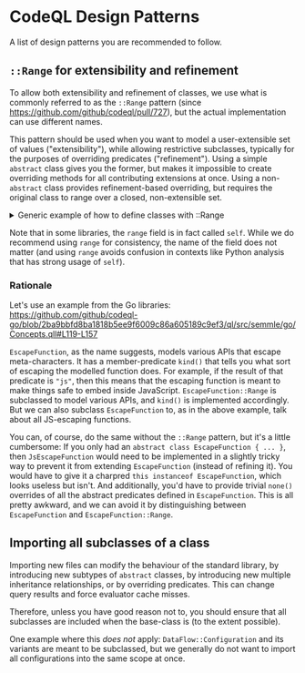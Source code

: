 # CodeQL Design Patterns

A list of design patterns you are recommended to follow.

## `::Range` for extensibility and refinement

To allow both extensibility and refinement of classes, we use what is commonly referred to as the `::Range` pattern (since https://github.com/github/codeql/pull/727), but the actual implementation can use different names.

This pattern should be used when you want to model a user-extensible set of values ("extensibility"), while allowing restrictive subclasses, typically for the purposes of overriding predicates ("refinement"). Using a simple `abstract` class gives you the former, but makes it impossible to create overriding methods for all contributing extensions at once. Using a non-`abstract` class provides refinement-based overriding, but requires the original class to range over a closed, non-extensible set.
<details>
<summary>Generic example of how to define classes with ::Range</summary>

Using a single `abstract` class looks like this:
```ql
/** <QLDoc...> */
abstract class MySpecialExpr extends Expr {
  /** <QLDoc...> */
  abstract int memberPredicate();
}
class ConcreteSubclass extends MySpecialExpr { ... }
```

While this allows users of the library to add new types of `MySpecialExpr` (like, in this case, `ConcreteSubclass`), there is no way to override the implementations of `memberPredicate` of all extensions at once.

Applying the `::Range` pattern yields the following:

```ql
/**
 * <QLDoc...>
 *
 * Extend this class to refine existing API models. If you want to model new APIs,
 * extend `MySpecialExpr::Range` instead.
 */
class MySpecialExpr extends Expr {
  MySpecialExpr::Range range;

  MySpecialExpr() { this = range }

  /** <QLDoc...> */
  int memberPredicate() { result = range.memberPredicate() }
}

/** Provides a class for modeling new <...> APIs. */
module MySpecialExpr {
  /**
   * <QLDoc...>
   *
   * Extend this class to model new APIs. If you want to refine existing API models,
   * extend `MySpecialExpr` instead.
   */
  abstract class Range extends Expr {
    /** <QLDoc...> */
    abstract int memberPredicate();
  }
}
```
Now, a concrete subclass can derive from `MySpecialExpr::Range` if it wants to extend the set of values in `MySpecialExpr`, and it will be required to implement the abstract `memberPredicate()`. Conversely, if it wants to refine `MySpecialExpr` and override `memberPredicate` for all extensions, it can do so by deriving from `MySpecialExpr` directly.

The key element of the pattern is to provide a field of type `MySpecialExpr::Range`, equating it to `this` in the characteristic predicate of `MySpecialExpr`. In member predicates, we can use either `this` or `range`, depending on which type has the API we need.

</details>

Note that in some libraries, the `range` field is in fact called `self`. While we do recommend using `range` for consistency, the name of the field does not matter (and using `range` avoids confusion in contexts like Python analysis that has strong usage of `self`).

### Rationale

Let's use an example from the Go libraries: https://github.com/github/codeql-go/blob/2ba9bbfd8ba1818b5ee9f6009c86a605189c9ef3/ql/src/semmle/go/Concepts.qll#L119-L157

`EscapeFunction`, as the name suggests, models various APIs that escape meta-characters. It has a member-predicate `kind()` that tells you what sort of escaping the modelled function does. For example, if the result of that predicate is `"js"`, then this means that the escaping function is meant to make things safe to embed inside JavaScript.
`EscapeFunction::Range` is subclassed to model various APIs, and `kind()` is implemented accordingly.
But we can also subclass `EscapeFunction` to, as in the above example, talk about all JS-escaping functions.

You can, of course, do the same without the `::Range` pattern, but it's a little cumbersome:
If you only had an `abstract class EscapeFunction { ... }`, then `JsEscapeFunction` would need to be implemented in a slightly tricky way to prevent it from extending `EscapeFunction` (instead of refining it). You would have to give it a charpred `this instanceof EscapeFunction`, which looks useless but isn't. And additionally, you'd have to provide trivial `none()` overrides of all the abstract predicates defined in `EscapeFunction`. This is all pretty awkward, and we can avoid it by distinguishing between `EscapeFunction` and `EscapeFunction::Range`.


## Importing all subclasses of a class

Importing new files can modify the behaviour of the standard library, by introducing new subtypes of `abstract` classes, by introducing new multiple inheritance relationships, or by overriding predicates. This can change query results and force evaluator cache misses.

Therefore, unless you have good reason not to, you should ensure that all subclasses are included when the base-class is (to the extent possible).

One example where this _does not_ apply: `DataFlow::Configuration` and its variants are meant to be subclassed, but we generally do not want to import all configurations into the same scope at once.
